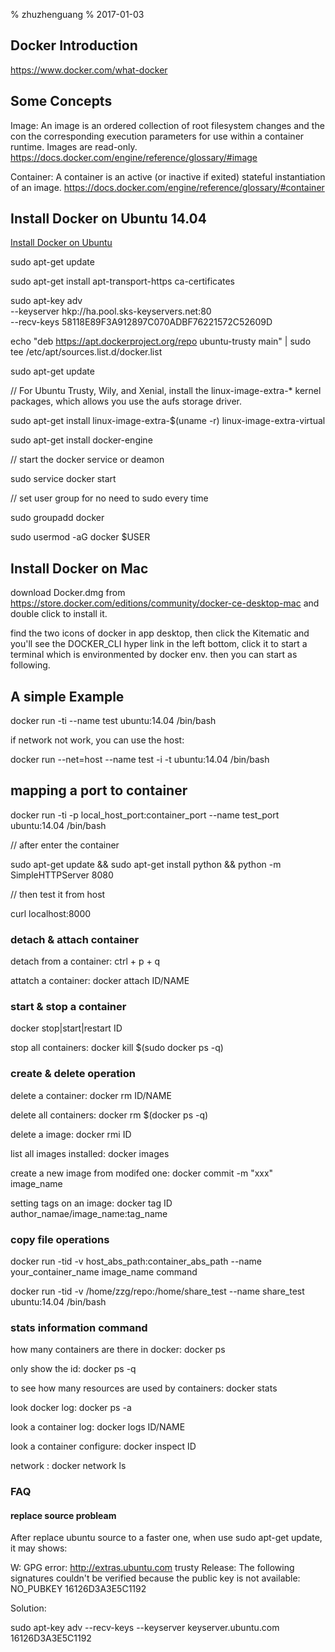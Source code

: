 % zhuzhenguang
% 2017-01-03

## Docker Introduction

https://www.docker.com/what-docker


## Some Concepts

Image: An image is an ordered collection of root filesystem changes and the con the corresponding execution parameters for use within a container runtime. Images are read-only.
    https://docs.docker.com/engine/reference/glossary/#image

Container: A container is an active (or inactive if exited) stateful instantiation of an image.
    https://docs.docker.com/engine/reference/glossary/#container

## Install Docker on Ubuntu 14.04

[Install Docker on Ubuntu](https://docs.docker.com/engine/installation/linux/ubuntulinux/)

sudo apt-get update

sudo apt-get install apt-transport-https ca-certificates

sudo apt-key adv \
            --keyserver hkp://ha.pool.sks-keyservers.net:80 \
            --recv-keys 58118E89F3A912897C070ADBF76221572C52609D


echo "deb https://apt.dockerproject.org/repo ubuntu-trusty main" | sudo tee /etc/apt/sources.list.d/docker.list


sudo apt-get update

// For Ubuntu Trusty, Wily, and Xenial, install the linux-image-extra-* kernel packages, which allows you use the aufs storage driver.

sudo apt-get install linux-image-extra-$(uname -r) linux-image-extra-virtual


sudo apt-get install docker-engine

// start the docker service or deamon

sudo service docker start

// set user group for no need to sudo every time

sudo groupadd docker

sudo usermod -aG docker $USER

## Install Docker on Mac

download Docker.dmg from https://store.docker.com/editions/community/docker-ce-desktop-mac and double click to install it.

find the two icons of docker in app desktop, then click the Kitematic and you'll see the DOCKER_CLI hyper link in the left bottom, click it to start a terminal which is environmented by docker env. then you can start as following.

## A simple Example

docker run -ti --name test ubuntu:14.04 /bin/bash

if network not work, you can use the host:

docker run --net=host --name test -i -t ubuntu:14.04 /bin/bash

## mapping a port to container

docker run -ti -p local_host_port:container_port --name test_port ubuntu:14.04 /bin/bash

// after enter the container

sudo apt-get update && sudo apt-get install python && python -m SimpleHTTPServer 8080

// then test it from host

curl localhost:8000

### detach & attach container

detach from a container:  ctrl + p + q

attatch a container:  docker attach ID/NAME


### start & stop a container

docker stop|start|restart ID

stop all containers:   docker kill $(sudo docker ps -q)

### create & delete operation

delete a container:   docker rm ID/NAME

delete all containers:  docker rm $(docker ps -q)

delete a image:  docker rmi ID

list all images installed:  docker images

create a new image from modifed one:  docker commit -m "xxx" image_name

setting tags on an image:  docker tag ID author_namae/image_name:tag_name

### copy file operations

docker run -tid -v host_abs_path:container_abs_path --name your_container_name image_name command

docker run -tid -v /home/zzg/repo:/home/share_test --name share_test ubuntu:14.04 /bin/bash

### stats information command

how many containers are there in docker:   docker ps

only show the id: docker ps -q

to see how many resources are used by containers:  docker stats

look docker log:   docker ps -a

look a container log:  docker logs ID/NAME

look a container configure:  docker inspect ID

network : docker network ls

### FAQ

#### replace source probleam

After replace ubuntu source to a faster one, when use sudo apt-get update, it may shows:

W: GPG error: http://extras.ubuntu.com trusty Release: The following signatures couldn't be verified because the public key is not available: NO_PUBKEY 16126D3A3E5C1192

Solution:

sudo apt-key adv --recv-keys --keyserver keyserver.ubuntu.com 16126D3A3E5C1192


